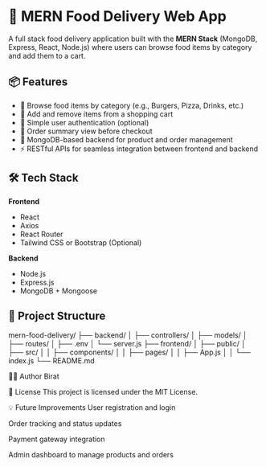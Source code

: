 # 🍔 MERN Food Delivery Web App

A full stack food delivery application built with the **MERN Stack** (MongoDB, Express, React, Node.js) where users can browse food items by category and add them to a cart.

## 📦 Features

- 🧭 Browse food items by category (e.g., Burgers, Pizza, Drinks, etc.)
- 🛒 Add and remove items from a shopping cart
- 👤 Simple user authentication (optional)
- 🧾 Order summary view before checkout
- 💾 MongoDB-based backend for product and order management
- ⚡ RESTful APIs for seamless integration between frontend and backend

## 🛠️ Tech Stack

**Frontend**
- React
- Axios
- React Router
- Tailwind CSS or Bootstrap (Optional)

**Backend**
- Node.js
- Express.js
- MongoDB + Mongoose

## 📁 Project Structure

mern-food-delivery/
├── backend/
│ ├── controllers/
│ ├── models/
│ ├── routes/
│ ├── .env
│ └── server.js
├── frontend/
│ ├── public/
│ ├── src/
│ │ ├── components/
│ │ ├── pages/
│ │ ├── App.js
│ │ └── index.js
└── README.md

🧑‍💻 Author
Birat

📄 License
This project is licensed under the MIT License.

💡 Future Improvements
User registration and login

Order tracking and status updates

Payment gateway integration

Admin dashboard to manage products and orders
